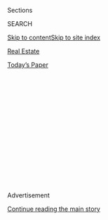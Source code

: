 <div id="app">

<div>

<div>

<div>

<div class="NYTAppHideMasthead css-1q2w90k e1suatyy0">

<div class="section css-ui9rw0 e1suatyy2">

<div class="css-eph4ug er09x8g0">

<div class="css-6n7j50">

</div>

<span class="css-1dv1kvn">Sections</span>

<div class="css-10488qs">

<span class="css-1dv1kvn">SEARCH</span>

</div>

[Skip to content](#site-content)[Skip to site index](#site-index)

</div>

<div id="masthead-section-label" class="css-1wr3we4 eaxe0e00">

[Real
Estate](https://www.nytimes.com/section/realestate)

</div>

<div class="css-10698na e1huz5gh0">

</div>

</div>

<div id="masthead-bar-one" class="section hasLinks css-15hmgas e1csuq9d3">

<div class="css-uqyvli e1csuq9d0">

</div>

<div class="css-1uqjmks e1csuq9d1">

</div>

<div class="css-9e9ivx">

[](https://myaccount.nytimes.com/auth/login?response_type=cookie&client_id=vi)

</div>

<div class="css-1bvtpon e1csuq9d2">

[Today’s
Paper](https://www.nytimes.com/section/todayspaper)

</div>

</div>

</div>

</div>

<div data-aria-hidden="false">

<div id="site-content" data-role="main">

<div>

<div class="css-1aor85t" style="opacity:0.000000001;z-index:-1;visibility:hidden">

<div class="css-1hqnpie">

<div class="css-epjblv">

<span class="css-17xtcya">[Real
Estate](/section/realestate)</span><span class="css-x15j1o">|</span><span class="css-fwqvlz">Stonington,
Conn.: A Waterfront Community With a Colonial
Vibe</span>

</div>

<div class="css-k008qs">

<div class="css-1iwv8en">

<span class="css-18z7m18"></span>

<div>

</div>

</div>

<span class="css-1n6z4y">https://nyti.ms/2Vs8p3j</span>

<div class="css-1705lsu">

<div class="css-4xjgmj">

<div class="css-4skfbu" data-role="toolbar" data-aria-label="Social Media Share buttons, Save button, and Comments Panel with current comment count" data-testid="share-tools">

  - 
  - 
  - 
  - 
    
    <div class="css-6n7j50">
    
    </div>

  - 
  - 

</div>

</div>

</div>

</div>

</div>

</div>

<div id="NYT_TOP_BANNER_REGION" class="css-13pd83m">

</div>

<div id="top-wrapper" class="css-1sy8kpn">

<div id="top-slug" class="css-l9onyx">

Advertisement

</div>

[Continue reading the main
story](#after-top)

<div class="ad top-wrapper" style="text-align:center;height:100%;display:block;min-height:250px">

<div id="top" class="place-ad" data-position="top" data-size-key="top">

</div>

</div>

<div id="after-top">

</div>

</div>

<div>

<div id="sponsor-wrapper" class="css-1hyfx7x">

<div id="sponsor-slug" class="css-19vbshk">

Supported by

</div>

[Continue reading the main
story](#after-sponsor)

<div id="sponsor" class="ad sponsor-wrapper" style="text-align:center;height:100%;display:block">

</div>

<div id="after-sponsor">

</div>

</div>

<div class="css-186x18t">

Living in

</div>

<div class="css-1vkm6nb ehdk2mb0">

# Stonington, Conn.: A Waterfront Community With a Colonial Vibe

</div>

New Yorkers seeking respite from the city have long gravitated to
Connecticut’s easternmost shoreline town, with its 18th- and
19th-century
homes.

<div class="sizeLarge layoutHorizontal css-134dzg0 ejvbdkh1">

[](https://www.nytimes.com/slideshow/2020/04/22/realestate/living-in-stonington-conn.html)

<div class="css-5nx6oe">

## Living In ... Stonington, Conn.

<div class="css-1xhl2m">

13 Photos

View Slide Show
<span class="css-t4350i">›</span>

</div>

</div>

<div class="css-79elbk">

<div class="css-hyytny">

</div>

![](https://static01.nyt.com/images/2020/04/26/realestate/22LIVING-STONINGTONCT-slide-D2JA/22LIVING-STONINGTONCT-slide-D2JA-articleLarge.jpg?quality=75&auto=webp&disable=upscale)

</div>

<div class="css-17ai7jg e15qwgfe0">

<span class="css-16f3y1r e13ogyst0">Jane Beiles for The New York
Times</span>

</div>

</div>

<div class="css-18e8msd">

<div class="css-vp77d3 epjyd6m0">

<div class="css-1baulvz">

By <span class="css-1baulvz last-byline" itemprop="name">Lisa
Prevost</span>

</div>

</div>

  - 
    
    <div class="css-ld3wwf e16638kd2">
    
    April 22,
    2020
    
    </div>

  - 
    
    <div class="css-4xjgmj">
    
    <div class="css-d8bdto" data-role="toolbar" data-aria-label="Social Media Share buttons, Save button, and Comments Panel with current comment count" data-testid="share-tools">
    
      - 
      - 
      - 
      - 
        
        <div class="css-6n7j50">
        
        </div>
    
      - 
      - 
    
    </div>
    
    </div>

</div>

</div>

<div class="section meteredContent css-1r7ky0e" name="articleBody" itemprop="articleBody">

<div class="css-1fanzo5 StoryBodyCompanionColumn">

<div class="css-53u6y8">

Karen von Ruffer Hills and Francis Hills discovered the coastal town of
Stonington, in southeastern Connecticut, when friends invited them for a
weekend getaway at a local inn in 2009.

“We got there on a Friday, and by Sunday we were at Seaboard Properties
asking, ‘What’s for rent?’” said Ms. von Ruffer Hills, 48, who works as
the marketing director for the photography studio that Mr. Hills, 53,
has in New York. “My husband is British, and Stonington has a little bit
of that English countryside feel to it and those nice old homes. It
immediately spoke to
him.”

</div>

</div>

<div id="living-stonington-map" class="section interactive-content interactive-size-scoop css-1g95kp1" data-id="100000007100508">

<div class="css-17ih8de interactive-body" data-sourceid="100000007100508">

<div id="g-0426-rea-web-LIVINGstoningtonBC-box" class="ai2html">

<div id="g-0426-rea-web-LIVINGstoningtonBC-335" class="g-artboard" style="max-width: 335px;max-height: 375px" data-aspect-ratio="0.893" data-min-width="0">

<div style="padding: 0 0 111.9403% 0;">

</div>

![](data:image/gif;base64,R0lGODlhCgAKAIAAAB8fHwAAACH5BAEAAAAALAAAAAAKAAoAAAIIhI+py+0PYysAOw==)

<div id="g-ai0-1" class="g-LABELS g-aiAbs g-aiPointText" style="top:5.2453%;margin-top:-5.7px;left:73.5342%;width:85px;">

NEW
LONDON

</div>

<div id="g-ai0-2" class="g-LABELS g-aiAbs g-aiPointText" style="top:8.0912%;margin-top:-11.3px;left:29.3055%;margin-left:-80.5px;width:161px;">

CONNECTICUT

</div>

<div id="g-ai0-3" class="g-LABELS g-aiAbs g-aiPointText" style="top:10.5941%;margin-top:-6.7px;left:75.8112%;margin-left:-30.5px;width:61px;">

CONN.

</div>

<div id="g-ai0-4" class="g-LABELS g-aiAbs g-aiPointText" style="top:16.0484%;margin-top:-6.2px;right:6.8069%;width:77px;">

Stonington

</div>

<div id="g-ai0-5" class="g-LABELS g-aiAbs g-aiPointText" style="top:36.3458%;margin-top:-10.3px;left:39.1119%;margin-left:-57.5px;width:115px;">

Stonington

</div>

<div id="g-ai0-6" class="g-LABELS g-aiAbs g-aiPointText" style="top:41.8245%;margin-top:-11.8px;left:92.4789%;margin-left:-28.5px;width:57px;">

R.I.

</div>

<div id="g-ai0-7" class="g-LABELS g-aiAbs g-aiPointText" style="top:47.2544%;margin-top:-6.2px;left:19.7996%;width:74px;">

Mystic
R.

</div>

<div id="g-ai0-8" class="g-LABELS g-aiAbs g-aiPointText" style="top:54.3281%;margin-top:-7.7px;left:73.6925%;margin-left:-45.5px;width:91px;">

Pawcatuck

</div>

<div id="g-ai0-9" class="g-LABELS g-aiAbs g-aiPointText" style="top:54.5941%;margin-top:-6.7px;left:21.5851%;width:109px;">

Mystic
Aquarium

</div>

<div id="g-ai0-10" class="g-LABELS g-aiAbs g-aiPointText" style="top:59.9275%;margin-top:-6.7px;left:12.1375%;width:165px;">

Mystic Seaport Museum
 

</div>

<div id="g-ai0-11" class="g-LABELS g-aiAbs g-aiPointText" style="top:61.9064%;margin-top:-5.1px;left:85.3526%;width:63px;">

AMTRAk

</div>

<div id="g-ai0-12" class="g-LABELS g-aiAbs g-aiPointText" style="top:65.9275%;margin-top:-13.2px;left:50.2993%;width:84px;">

Stone
Acres

Farm

</div>

<div id="g-ai0-13" class="g-LABELS g-aiAbs g-aiPointText" style="top:66.5948%;margin-top:-7.7px;left:19.8509%;margin-left:-32px;width:64px;">

Mystic

</div>

<div id="g-ai0-14" class="g-LABELS g-aiAbs g-aiPointText" style="top:74.9948%;margin-top:-15.2px;left:48.4572%;margin-left:-46.5px;width:93px;">

Stonington

Borough

</div>

<div id="g-ai0-15" class="g-LABELS g-aiAbs g-aiPointText" style="top:73.5275%;margin-top:-6.7px;left:9.6133%;width:95px;">

Mystic
station

</div>

<div id="g-ai0-16" class="g-LABELS g-aiAbs g-aiPointText" style="top:76.0544%;margin-top:-6.2px;left:68.1208%;width:97px;">

Pawcatuck
R.

</div>

<div id="g-ai0-17" class="g-LABELS g-aiAbs g-aiPointText" style="top:83.2507%;margin-top:-12.2px;left:12.0457%;margin-left:-31px;width:62px;">

MASONS

ISLAND

</div>

<div id="g-ai0-18" class="g-LABELS g-aiAbs g-aiPointText" style="top:85.1275%;margin-top:-13.2px;left:26.6187%;width:128px;">

Stonington

Lighthouse
Museum

</div>

<div id="g-ai0-19" class="g-LABELS g-aiAbs g-aiPointText" style="top:93.384%;margin-top:-12.2px;left:76.0893%;margin-left:-27.5px;width:55px;">

WATCH

HILL

</div>

<div id="g-ai0-20" class="g-LABELS g-aiAbs g-aiPointText" style="top:93.1301%;margin-top:-6.2px;left:30.5984%;margin-left:-75.5px;width:151px;">

Block Island
Sound

</div>

<div id="g-ai0-21" class="g-LABELS g-aiAbs g-aiPointText" style="top:95.2457%;margin-top:-5.2px;left:91.2146%;margin-left:-28px;width:56px;">

1 mile

</div>

</div>

</div>

</div>

By The New York Times

</div>

<div class="css-1fanzo5 StoryBodyCompanionColumn">

<div class="css-53u6y8">

The couple rented in Stonington for many summers, stealing time away
from their apartment in New York, about 135 miles southwest, as they
could. Then about five years ago, they decided to reverse the
arrangement, making Stonington their home base.

</div>

</div>

<div class="css-1fanzo5 StoryBodyCompanionColumn">

<div class="css-53u6y8">

“It was a lifestyle choice: We’re both midlife and sort of
re-evaluating,” Ms. von Ruffer Hills said. “It was a nice way to gently
remove ourselves from the chaos of New York.”

</div>

</div>

<div class="css-79elbk" data-testid="photoviewer-wrapper">

<div class="css-z3e15g" data-testid="photoviewer-wrapper-hidden">

</div>

<div class="css-1a48zt4 ehw59r15" data-testid="photoviewer-children">

![<span class="css-16f3y1r e13ogyst0" data-aria-hidden="true">Children
play on the jetty at duBois Beach, a small public beach on Stonington
Point.</span><span class="css-cnj6d5 e1z0qqy90" itemprop="copyrightHolder"><span class="css-1ly73wi e1tej78p0">Credit...</span><span>Jane
Beiles for The New York
Times</span></span>](https://static01.nyt.com/images/2020/04/22/realestate/22LIVING-STONINGTONCT-slide-IH7Q/22LIVING-STONINGTONCT-slide-IH7Q-articleLarge.jpg?quality=75&auto=webp&disable=upscale)

</div>

</div>

<div class="css-1fanzo5 StoryBodyCompanionColumn">

<div class="css-53u6y8">

Now they live in a renovated Colonial-era home with a gambrel roof in
the heart of Stonington Borough, a densely developed village district on
a peninsula jutting into Stonington Harbor. At one end of their street
is a tiny sandy beach where they can ease into the waters of Long Island
Sound. At the other is the compact commercial strip of Water Street,
where they can walk to grab a coffee, browse the windows of an art
gallery or catch up on local gossip at Tom’s News.

They have developed a “beautiful network of friends,” Ms. von Ruffer
Hills said, and thrown themselves into community life. Her husband
curated a project for the Stonington Historical Society last year. And
she is now a burgess in the borough government.

“I am sanitation commissioner, responsible for sanitation and
streetlights,” she said. “It’s not the sexiest of titles, but it’s fun,
actually.”

</div>

</div>

<div class="css-1fanzo5 StoryBodyCompanionColumn">

<div class="css-53u6y8">

Danielle Chesebrough, 36, also immersed herself in Stonington’s inner
workings after moving from New York with her husband, Sam, to the Mystic
section four years ago. Formerly a senior analyst with the United
Nations Global Compact, Ms. Chesebrough served on a couple of town
boards before becoming the first woman to be elected First Selectman
last
November.

</div>

</div>

<div class="css-79elbk" data-testid="photoviewer-wrapper">

<div class="css-z3e15g" data-testid="photoviewer-wrapper-hidden">

</div>

<div class="css-1a48zt4 ehw59r15" data-testid="photoviewer-children">

<div class="css-1xdhyk6 erfvjey0">

<span class="css-1ly73wi e1tej78p0">Image</span>

<div class="css-zjzyr8">

<div data-testid="lazyimage-container" style="height:308.0444444444445px">

</div>

</div>

</div>

<span class="css-16f3y1r e13ogyst0" data-aria-hidden="true">The
Stonington Free Library, in Wadawanuck Square, is a private association
that serves the entire
town. </span><span class="css-cnj6d5 e1z0qqy90" itemprop="copyrightHolder"><span class="css-1ly73wi e1tej78p0">Credit...</span><span>Jane
Beiles for The New York Times</span></span>

</div>

</div>

<div class="css-1fanzo5 StoryBodyCompanionColumn">

<div class="css-53u6y8">

Four months into the job, she now finds herself trying to help lead the
community through the pandemic crisis — with three young children at
home. While the economic upheaval facing the heavily tourist-dependent
town has at times seemed overwhelming, Ms. Chesebrough said she is
heartened to see so many residents pull together.

“Some residents started a GoFundMe page to raise money to buy gift
certificates to local restaurants doing takeout,” she said. “They’re
donating the certificates to our human services department to distribute
to households in need.”

As of mid-April, three weeks later, the group, [Stonington Feeds
Stonington](https://www.facebook.com/groups/2583619385099118/), had
raised over
$15,000.

</div>

</div>

<div class="css-79elbk" data-testid="photoviewer-wrapper">

<div class="css-z3e15g" data-testid="photoviewer-wrapper-hidden">

</div>

<div class="css-1a48zt4 ehw59r15" data-testid="photoviewer-children">

<div class="css-1xdhyk6 erfvjey0">

<span class="css-1ly73wi e1tej78p0">Image</span>

<div class="css-zjzyr8">

<div data-testid="lazyimage-container" style="height:357.66666666666663px">

</div>

</div>

</div>

<span class="css-16f3y1r e13ogyst0" data-aria-hidden="true">6 COVE HILL
ROAD | A five-bedroom, four-bathroom house with a saltwater swimming
pool on Masons Island, built in 2000 on 1.36 acres, listed for $2.9
million.
860-460-8002</span><span class="css-cnj6d5 e1z0qqy90" itemprop="copyrightHolder"><span class="css-1ly73wi e1tej78p0">Credit...</span><span>Jane
Beiles for The New York Times</span></span>

</div>

</div>

<div class="css-1fanzo5 StoryBodyCompanionColumn">

<div class="css-53u6y8">

## What You’ll Find

Situated between the Mystic River to the west and the Pawcatuck River to
the east, Stonington is Connecticut’s easternmost shoreline town,
bumping up against Rhode Island. Largely oriented around the water, it
is perhaps most widely known for the Mystic Seaport Museum and Mystic
Aquarium, popular tourist attractions on the Stonington side of the
normally bustling Mystic village (the rest of the village is in Groton).

But the town of roughly 18,000 has a much more varied landscape, from
its pastoral northern uplands crisscrossed with old stone walls, to the
industrial-era village of Pawcatuck and the suburban-flavored
neighborhood of Masons Island, reached by a causeway.

</div>

</div>

<div class="css-1fanzo5 StoryBodyCompanionColumn">

<div class="css-53u6y8">

New Yorkers seeking a weekend respite have long gravitated toward
historic Stonington Borough, which served as a summer destination for
city dwellers during the steamship era (as did Watch Hill, R.I., to the
east). The well-protected harbor, a haven for boating enthusiasts, is
home to a yacht club and a commercial fishing fleet.

In the heart of the borough, the narrow streets are lined with
colorfully painted 18th- and 19th-century homes that hug the sidewalks.
While there are no historic district protections in the borough, “you
would get a lot of pushback if you wanted to knock down a historic home
and redo it,” said James H. Michalove, president and founder of Seaboard
Properties. (Other sections of town [have not fared as
well](https://www.theday.com/article/20190321/NWS05/190329861) at
protecting historic buildings from demolition.)

During the high season, the shops and restaurants on and around Water
Street normally attract day-trippers, many of whom come by boat. The
street ends at the peninsula’s point, where a small beach and parking
area provide visitors with panoramic views.

Howard Taylor, a yacht broker who has lived in town for about 25 years,
said he has noticed more New York families moving to Stonington
year-round, as professionals have become increasingly able to work from
home.

“What we’re going through now is going to exaggerate that,” he said.

</div>

</div>

<div class="css-79elbk" data-testid="photoviewer-wrapper">

<div class="css-z3e15g" data-testid="photoviewer-wrapper-hidden">

</div>

<div class="css-1a48zt4 ehw59r15" data-testid="photoviewer-children">

<div class="css-1xdhyk6 erfvjey0">

<span class="css-1ly73wi e1tej78p0">Image</span>

<div class="css-zjzyr8">

<div data-testid="lazyimage-container" style="height:290px">

</div>

</div>

</div>

<span class="css-16f3y1r e13ogyst0" data-aria-hidden="true">330 NORTH
MAIN STREET | A four-bedroom, five-bathroom waterfront home with a dock
on Quanaduck Cove, built in 1950 on 2.2 acres, listed for $2.35 million.
860-535-8364</span>

</div>

</div>

<div class="css-1fanzo5 StoryBodyCompanionColumn">

<div class="css-53u6y8">

## What You’ll Pay

The median sale price for a single-family home in the town of Stonington
in the 12-month period before March 31 was $336,000, about 5 percent
higher than in the previous year, according to data provided by William
Pitt Sotheby’s International Realty; for a single-family home in the
borough, the median sale price was $510,000. The median sale price for a
condo in the year ending March 31 was $292,000, compared with $338,500
the previous year.

As of April 14, 140 properties were listed for sale in Stonington,
ranging from a two-bedroom mobile home in a park on the Mystic River
asking $48,000 to a five-bedroom waterfront home on 1.36 acres on Masons
Island asking $2.9 million.

</div>

</div>

<div class="css-1fanzo5 StoryBodyCompanionColumn">

<div class="css-53u6y8">

“Inventory is nice and low right now,” said Melinda Carlisle, a sales
associate with Randall Realtors. “We’ve had a couple of really good
years, and people weren’t putting much stuff on.”

Historic homes in good repair in the borough typically sell for upward
of $600,000, with waterfront properties drawing $2 million or more, Mr.
Michalove said.

On Masons Island, many homes belong to the children or grandchildren of
the original owners, Ms. Carlisle said. While it is sometimes possible
to find a smaller, unimproved home in the $400,000s, the five homes she
currently has listed there are priced from $899,000 to $2.9 million.

One of the newer rental complexes in town is Threadmill Apartments, a
converted factory building in Pawcatuck. The 58 one-bedroom apartments,
with exposed brick walls and ceiling beams, rent for $1,500 to $1,900 a
month, said Mary Ann Agostini, an agent with William Pitt
Sotheby’s.

</div>

</div>

<div class="css-79elbk" data-testid="photoviewer-wrapper">

<div class="css-z3e15g" data-testid="photoviewer-wrapper-hidden">

</div>

<div class="css-1a48zt4 ehw59r15" data-testid="photoviewer-children">

<div class="css-1xdhyk6 erfvjey0">

<span class="css-1ly73wi e1tej78p0">Image</span>

<div class="css-zjzyr8">

<div data-testid="lazyimage-container" style="height:257.77777777777777px">

</div>

</div>

</div>

<span class="css-16f3y1r e13ogyst0" data-aria-hidden="true">435 NORTH
MAIN STREET | A six-bedroom house with five full and two half bathrooms,
built in 1938 on 3.4 acres, listed for $1.395 million.
860-912-1221</span>

</div>

</div>

<div class="css-1fanzo5 StoryBodyCompanionColumn">

<div class="css-53u6y8">

## The Vibe

While activity ramps up in Stonington during the summer months, the
atmosphere is low-key. The borough’s Fourth of July parade is a
community highlight, said Chelsea Mitchell, the library director at the
Stonington Historical Society. Children ride on decorated bicycles,
spectators are encouraged to join the parade, and the Declaration of
Independence is read aloud — “at the end of which, everyone yells, ‘A
pox on King George\!’” she said.

The [Portuguese Holy Ghost Society](http://www.holyghostclub.com/), a
social club based in the borough, draws residents from around the area
to its year-round events, which include Friday night fish-and-chips
dinners and the Labor Day weekend Feast of the Holy Ghost.

</div>

</div>

<div class="css-1fanzo5 StoryBodyCompanionColumn">

<div class="css-53u6y8">

“We have over 400 members from all backgrounds: lawyers, medical
doctors, fishermen, carpenters and scientists,” said Mr. Taylor, the
yacht broker, who is also the club’s vice president.

Residents support several farms in town, including [Stone
Acres](https://www.stoneacresfarm.com/), which hosts farm dinners,
weddings and educational events. The farm stand, which sells produce,
flowers and locally produced artisanal foods, is already in high gear,
said Jane Meiser, the director of operations and a descendant of the
farm’s original Colonial-era owners.

“Everyone’s pretty much here in their second homes now,” she said,
because of the pandemic lockdown. “So our farm stand has been incredibly
busy with the heightened demand on local, sustainable, really healthy
organic
food.”

</div>

</div>

<div class="css-79elbk" data-testid="photoviewer-wrapper">

<div class="css-z3e15g" data-testid="photoviewer-wrapper-hidden">

</div>

<div class="css-1a48zt4 ehw59r15" data-testid="photoviewer-children">

<div class="css-1xdhyk6 erfvjey0">

<span class="css-1ly73wi e1tej78p0">Image</span>

<div class="css-zjzyr8">

<div data-testid="lazyimage-container" style="height:261.64444444444445px">

</div>

</div>

</div>

<span class="css-16f3y1r e13ogyst0" data-aria-hidden="true">Social
Coffee Roastery in the borough is open for business during the
shutdown.</span><span class="css-cnj6d5 e1z0qqy90" itemprop="copyrightHolder"><span class="css-1ly73wi e1tej78p0">Credit...</span><span>Jane
Beiles for The New York Times</span></span>

</div>

</div>

<div class="css-1fanzo5 StoryBodyCompanionColumn">

<div class="css-53u6y8">

## The Schools

About 2,000 students are served by Stonington’s four public schools.
Students in prekindergarten through fifth grade attend Deans Mill or
West Vine Street elementary schools, both of which recently underwent
extensive renovations. West Vine Street’s principal, Alicia Sweet Dawe,
was recognized last year as Elementary Principal of the Year by the
Connecticut Association of Schools and the National Association of
Elementary School Principals.

Students in sixth through eighth grade attend Stonington Middle School,
in Mystic.

Stonington High School, in Pawcatuck, has about 650 students. Mean SAT
scores for the 2019 graduating class were 551 in evidence-based reading
and writing, and 532 in math; statewide means were 529 and 516. The
school also has career and technical education programs to train
students for postgraduate employment.

## The Commute

From the Shoreline East rail station in New London, about 20 minutes
away, commuters can get a train to the Metro-North Railroad station in
New Haven for $10.25 one-way; a round-trip peak ticket from there to
Grand Central Terminal is $47. The commute takes roughly three hours.

</div>

</div>

<div class="css-1fanzo5 StoryBodyCompanionColumn">

<div class="css-53u6y8">

Amtrak trains stop at the station in Mystic. The trip to Penn Station
takes around three hours; round-trip fares range from $122 to $240,
depending on seat selection.

All rail services are currently operating on reduced schedules because
of the pandemic.

The 135-mile drive to New York City on Interstate 95 takes two and a
half hours or longer, depending on
traffic.

</div>

</div>

<div class="css-79elbk" data-testid="photoviewer-wrapper">

<div class="css-z3e15g" data-testid="photoviewer-wrapper-hidden">

</div>

<div class="css-1a48zt4 ehw59r15" data-testid="photoviewer-children">

<div class="css-1xdhyk6 erfvjey0">

<span class="css-1ly73wi e1tej78p0">Image</span>

<div class="css-zjzyr8">

<div data-testid="lazyimage-container" style="height:255.84444444444446px">

</div>

</div>

</div>

<span class="css-16f3y1r e13ogyst0" data-aria-hidden="true">The Captain
Nathaniel B. Palmer House, built in 1852, has an octagonal cupola once
used for viewing ships coming in to Stonington
Harbor. </span><span class="css-cnj6d5 e1z0qqy90" itemprop="copyrightHolder"><span class="css-1ly73wi e1tej78p0">Credit...</span><span>Jane
Beiles for The New York Times</span></span>

</div>

</div>

<div class="css-1fanzo5 StoryBodyCompanionColumn">

<div class="css-53u6y8">

## The History

The stone lighthouse tower that stands at the borough’s point dates to
1840. Listed on the National Register of Historic Places, it is attached
to a modest residence that housed the beacon’s keepers for its nearly 50
years in operation. The Stonington Historical Society bought the
abandoned lighthouse in 1925 for $3,650 and converted it to a museum for
lighthouse artifacts. The museum is currently closed for restoration and
is tentatively scheduled to reopen in the summer.

For weekly email updates on residential real estate news, [sign up
here](http://www.nytimes.com/newsletters/realestate/). Follow us on
Twitter: [@nytrealestate](https://twitter.com/nytrealestate).

</div>

</div>

</div>

<div>

</div>

<div>

</div>

<div>

</div>

<div>

<div id="bottom-wrapper" class="css-1ede5it">

<div id="bottom-slug" class="css-l9onyx">

Advertisement

</div>

[Continue reading the main
story](#after-bottom)

<div id="bottom" class="ad bottom-wrapper" style="text-align:center;height:100%;display:block;min-height:90px">

</div>

<div id="after-bottom">

</div>

</div>

</div>

</div>

</div>

## Site Index

<div>

</div>

## Site Information Navigation

  - [© <span>2020</span> <span>The New York Times
    Company</span>](https://help.nytimes.com/hc/en-us/articles/115014792127-Copyright-notice)

<!-- end list -->

  - [NYTCo](https://www.nytco.com/)
  - [Contact
    Us](https://help.nytimes.com/hc/en-us/articles/115015385887-Contact-Us)
  - [Work with us](https://www.nytco.com/careers/)
  - [Advertise](https://nytmediakit.com/)
  - [T Brand Studio](http://www.tbrandstudio.com/)
  - [Your Ad
    Choices](https://www.nytimes.com/privacy/cookie-policy#how-do-i-manage-trackers)
  - [Privacy](https://www.nytimes.com/privacy)
  - [Terms of
    Service](https://help.nytimes.com/hc/en-us/articles/115014893428-Terms-of-service)
  - [Terms of
    Sale](https://help.nytimes.com/hc/en-us/articles/115014893968-Terms-of-sale)
  - [Site
    Map](https://spiderbites.nytimes.com)
  - [Help](https://help.nytimes.com/hc/en-us)
  - [Subscriptions](https://www.nytimes.com/subscription?campaignId=37WXW)

</div>

</div>

</div>

</div>
